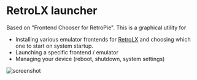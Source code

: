 # RetroLX launcher

Based on "Frontend Chooser for RetroPie".
This is a graphical utility for 
- Installing various emulator frontends for [RetroLX]() and choosing which one to start on system startup.
- Launching a specific frontend / emulator
- Managing your device (reboot, shutdown, system settings)

![screenshot](etc/screenshot.png)
